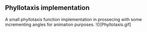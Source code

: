 ## Phyllotaxis implementation
A small phyllotaxis function implementation in prossecing with some incrementing angles for animation purposes.
!()[Phyllotaxis.gif]
